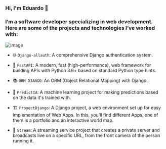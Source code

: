   ### Hi, I'm Eduardo 👋

  ### I’m a software developer specializing in web development. Here are some of the projects and technologies I’ve worked with:
 ![image]({https://img.shields.io/badge/Django-092E20?style=for-the-badge&logo=django&logoColor=green})

- 🌐 `Django-allauth`: A comprehensive Django authentication system.
  
- 🚀 `FastAPI`: A modern, fast (high-performance), web framework for building APIs with Python 3.6+ based on standard Python type hints.

- 📚 `ORM_DJANGO`: An ORM (Object Relational Mapping) with Django.

- 🧠 `PredictIA`: A machine learning project for making predictions based on the data it's trained with.

- 🏗️ `ProyectDjango`: A Django project, a web environment set up for easy implementation of Web Apps. In this, you'll find different Apps, one of them is a portfolio and an interactive world map.

- 🎥 `Stream`: A streaming service project that creates a private server and broadcasts live on a specific URL, from the front camera of the person running it.

<!--
**Davidpedo123/Davidpedo123** is a ✨ _special_ ✨ repository because its `README.md` (this file) appears on your GitHub profile.

Here are some ideas to get you started:

- 🔭 I’m currently working on ...
- 🌱 I’m currently learning ...
- 👯 I’m looking to collaborate on ...
- 🤔 I’m looking for help with ...
- 💬 Ask me about ...
- 📫 How to reach me: ...
- 😄 Pronouns: ...
- ⚡ Fun fact: ...
-->
